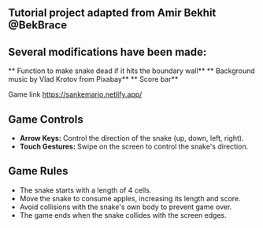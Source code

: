 ## Tutorial project adapted from Amir Bekhit @BekBrace

## Several modifications have been made:
** Function to make snake dead if it hits the boundary wall**
** Background music by Vlad Krotov from Pixabay** 
** Score bar** 

Game link https://sankemario.netlify.app/

## Game Controls
- **Arrow Keys:** Control the direction of the snake (up, down, left, right).
- **Touch Gestures:** Swipe on the screen to control the snake's direction.

## Game Rules
- The snake starts with a length of 4 cells.
- Move the snake to consume apples, increasing its length and score.
- Avoid collisions with the snake's own body to prevent game over.
- The game ends when the snake collides with the screen edges.
